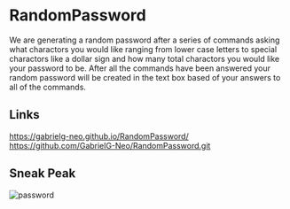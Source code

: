# RandomPassword

We are generating a random password after a series of commands asking what charactors you would like ranging from lower case letters to special charactors like a dollar sign and how many total charactors you would like your password to be. After all the commands have been answered your random password will be created in the text box based of your answers to all of the commands.

## Links
https://gabrielg-neo.github.io/RandomPassword/
https://github.com/GabrielG-Neo/RandomPassword.git

## Sneak Peak
![password](https://user-images.githubusercontent.com/70115497/99889954-dd19dc80-2c1f-11eb-8f35-1ed5d0f78824.png)
